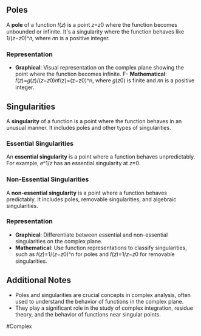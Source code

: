 ## Poles

A **pole** of a function 𝑓(𝑧) is a point 𝑧=𝑧0 where the function becomes unbounded or infinite. It's a singularity where the function behaves like 1/(𝑧−𝑧0)^𝑛​, where 𝑛n is a positive integer.

### Representation

- **Graphical**: Visual representation on the complex plane showing the point where the function becomes infinite.
F- **Mathematical**: 𝑓(𝑧)=𝑔(𝑧)/(𝑧−𝑧0)𝑛f(z)=(z−z0​)^n​, where 𝑔(𝑧0) is finite and 𝑛n is a positive integer.

## Singularities

A **singularity** of a function is a point where the function behaves in an unusual manner. It includes poles and other types of singularities.

### Essential Singularities

An **essential singularity** is a point where a function behaves unpredictably. For example, 𝑒^1/𝑧​ has an essential singularity at 𝑧=0.

### Non-Essential Singularities

A **non-essential singularity** is a point where a function behaves predictably. It includes poles, removable singularities, and algebraic singularities.

### Representation

- **Graphical**: Differentiate between essential and non-essential singularities on the complex plane.
- **Mathematical**: Use function representations to classify singularities, such as 𝑓(𝑧)=1/(𝑧−𝑧0)^n  for poles and 𝑓(𝑧)=1/𝑧−𝑧0​ for removable singularities.

## Additional Notes

- Poles and singularities are crucial concepts in complex analysis, often used to understand the behavior of functions in the complex plane.
- They play a significant role in the study of complex integration, residue theory, and the behavior of functions near singular points.

#Complex
